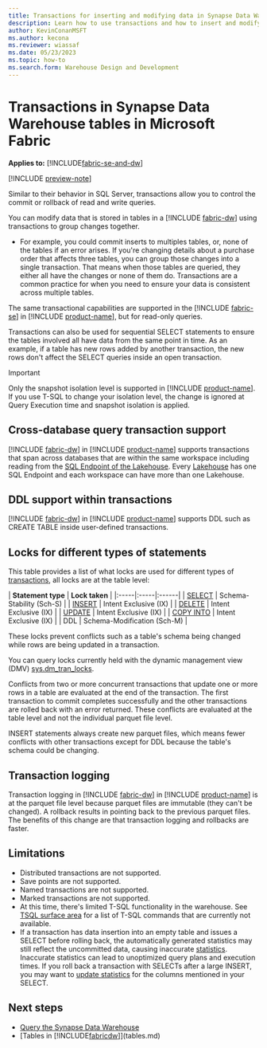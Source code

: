 ```yaml
---
title: Transactions for inserting and modifying data in Synapse Data Warehouse tables
description: Learn how to use transactions and how to insert and modify data in Synapse Data Warehouse tables in Microsoft Fabric.
author: KevinConanMSFT
ms.author: kecona
ms.reviewer: wiassaf
ms.date: 05/23/2023
ms.topic: how-to
ms.search.form: Warehouse Design and Development
---
```


# Transactions in Synapse Data Warehouse tables in Microsoft Fabric

**Applies to:** [!INCLUDE[fabric-se-and-dw](includes/applies-to-version/fabric-se-and-dw.md)]

[!INCLUDE [preview-note](../includes/preview-note.md)]

Similar to their behavior in SQL Server, transactions allow you to control the commit or rollback of read and write queries. 

You can modify data that is stored in tables in a [!INCLUDE [fabric-dw](includes/fabric-dw.md)] using transactions to group changes together. 

- For example, you could commit inserts to multiples tables, or, none of the tables if an error arises. If you're changing details about a purchase order that affects three tables, you can group those changes into a single transaction. That means when those tables are queried, they either all have the changes or none of them do. Transactions are a common practice for when you need to ensure your data is consistent across multiple tables. 

The same transactional capabilities are supported in the [!INCLUDE [fabric-se](includes/fabric-se.md)] in [!INCLUDE [product-name](../includes/product-name.md)], but for read-only queries.

Transactions can also be used for sequential SELECT statements to ensure the tables involved all have data from the same point in time. As an example, if a table has new rows added by another transaction, the new rows don't affect the SELECT queries inside an open transaction.

> [!IMPORTANT]
> Only the snapshot isolation level is supported in [!INCLUDE [product-name](../includes/product-name.md)]. If you use T-SQL to change your isolation level, the change is ignored at Query Execution time and snapshot isolation is applied.

## Cross-database query transaction support

[!INCLUDE [fabric-dw](includes/fabric-dw.md)] in [!INCLUDE [product-name](../includes/product-name.md)] supports transactions that span across databases that are within the same workspace including reading from the [SQL Endpoint of the Lakehouse](data-warehousing.md#sql-endpoint-of-the-lakehouse). Every [Lakehouse](../data-engineering/lakehouse-overview.md) has one SQL Endpoint and each workspace can have more than one Lakehouse.

## DDL support within transactions

[!INCLUDE [fabric-dw](includes/fabric-dw.md)] in [!INCLUDE [product-name](../includes/product-name.md)] supports DDL such as CREATE TABLE inside user-defined transactions.

## Locks for different types of statements

This table provides a list of what locks are used for different types of [transactions](/sql/t-sql/language-elements/transactions-sql-data-warehouse?view=fabric&preserve-view=true), all locks are at the table level:

| **Statement type** | **Lock taken** |
|:-----|:-----|:------|
| [SELECT](/sql/t-sql/queries/select-transact-sql?view=fabric&preserve-view=true) | Schema-Stability (Sch-S) |
| [INSERT](/sql/t-sql/statements/insert-transact-sql?view=fabric&preserve-view=true) | Intent Exclusive (IX) |
| [DELETE](/sql/t-sql/statements/delete-transact-sql?view=fabric&preserve-view=true) | Intent Exclusive (IX) |
| [UPDATE](/sql/t-sql/queries/update-transact-sql?view=fabric&preserve-view=true) | Intent Exclusive (IX) |
| [COPY INTO](/sql/t-sql/statements/copy-into-transact-sql?view=fabric&preserve-view=true) | Intent Exclusive (IX) |
| DDL | Schema-Modification (Sch-M) |

These locks prevent conflicts such as a table's schema being changed while rows are being updated in a transaction.

You can query locks currently held with the dynamic management view (DMV) [sys.dm_tran_locks](/sql/relational-databases/system-dynamic-management-views/sys-dm-tran-locks-transact-sql).

Conflicts from two or more concurrent transactions that update one or more rows in a table are evaluated at the end of the transaction.  The first transaction to commit completes successfully and the other transactions are rolled back with an error returned.  These conflicts are evaluated at the table level and not the individual parquet file level.

INSERT statements always create new parquet files, which means fewer conflicts with other transactions except for DDL because the table's schema could be changing.

## Transaction logging

Transaction logging in [!INCLUDE [fabric-dw](includes/fabric-dw.md)] in [!INCLUDE [product-name](../includes/product-name.md)] is at the parquet file level because parquet files are immutable (they can't be changed). A rollback results in pointing back to the previous parquet files.  The benefits of this change are that transaction logging and rollbacks are faster.

## Limitations

- Distributed transactions are not supported.
- Save points are not supported.
- Named transactions are not supported.
- Marked transactions are not supported.
- At this time, there's limited T-SQL functionality in the warehouse. See [TSQL surface area](tsql-surface-area.md) for a list of T-SQL commands that are currently not available.
- If a transaction has data insertion into an empty table and issues a SELECT before rolling back, the automatically generated statistics may still reflect the uncommitted data, causing inaccurate [statistics](statistics.md). Inaccurate statistics can lead to unoptimized query plans and execution times. If you roll back a transaction with SELECTs after a large INSERT, you may want to [update statistics](/sql/t-sql/statements/update-statistics-transact-sql?view=sql-server-ver16&preserve-view=true) for the columns mentioned in your SELECT.

## Next steps

- [Query the Synapse Data Warehouse](query-warehouse.md)
- [Tables in [!INCLUDE[fabricdw](includes/fabric-dw.md)]](tables.md)
